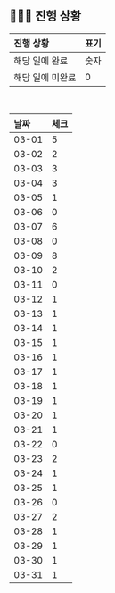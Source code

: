 ## 🧑🏻‍💻 진행 상황

| 진행 상황            | 표기  |
|:-----------------|:----|
| 해당 일에 완료      | 숫자   |
| 해당 일에 미완료    | 0   |



<br>

| 날짜  | 체크 |
|:------|:----|
| 03-01 | 5 |
| 03-02 | 2 |
| 03-03 | 3 |
| 03-04 | 3 |
| 03-05 | 1 |
| 03-06 | 0 |
| 03-07 | 6 |
| 03-08 | 0 |
| 03-09 | 8 |
| 03-10 | 2 |
| 03-11 | 0 |
| 03-12 | 1 |
| 03-13 | 1 |
| 03-14 | 1 |
| 03-15 | 1 |
| 03-16 | 1 |
| 03-17 | 1 |
| 03-18 | 1 |
| 03-19 | 1 |
| 03-20 | 1 |
| 03-21 | 1 |
| 03-22 | 0 |
| 03-23 | 2 |
| 03-24 | 1 |
| 03-25 | 1 |
| 03-26 | 0 |
| 03-27 | 2 |
| 03-28 | 1 |
| 03-29 | 1 |
| 03-30 | 1 |
| 03-31 | 1 |
